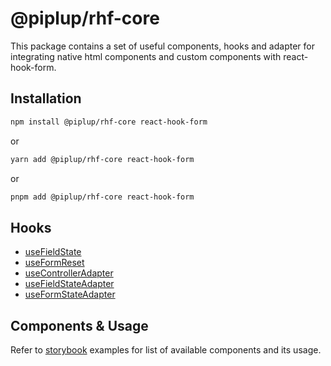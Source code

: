 # @piplup/rhf-core

This package contains a set of useful components, hooks and adapter for integrating native html components and custom components with react-hook-form.

## Installation

```bash
npm install @piplup/rhf-core react-hook-form
```

or

```bash
yarn add @piplup/rhf-core react-hook-form
```

or

```bash
pnpm add @piplup/rhf-core react-hook-form
```

## Hooks

- [useFieldState](https://github.com/sadik-malik/piplup/blob/main/packages/rhf-core/src/hooks/use-field-state-adapter.ts)
- [useFormReset](https://github.com/sadik-malik/piplup/blob/main/packages/rhf-core/src/hooks/use-form-reset.ts)
- [useControllerAdapter](https://github.com/sadik-malik/piplup/blob/main/packages/rhf-core/src/hooks/use-controller-adapter.ts)
- [useFieldStateAdapter](https://github.com/sadik-malik/piplup/blob/main/packages/rhf-core/src/hooks/use-field-state-adapter.ts)
- [useFormStateAdapter](https://github.com/sadik-malik/piplup/blob/main/packages/rhf-core/src/hooks/use-form-state-adapter.ts)

## Components & Usage

Refer to [storybook](https://piplup-x.vercel.app) examples for list of available components and its usage.
